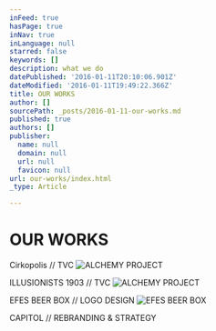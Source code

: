 ```yaml
---
inFeed: true
hasPage: true
inNav: true
inLanguage: null
starred: false
keywords: []
description: what we do
datePublished: '2016-01-11T20:10:06.901Z'
dateModified: '2016-01-11T19:49:22.366Z'
title: OUR WORKS
author: []
sourcePath: _posts/2016-01-11-our-works.md
published: true
authors: []
publisher:
  name: null
  domain: null
  url: null
  favicon: null
url: our-works/index.html
_type: Article

---
```

# OUR WORKS

Cirkopolis // TVC
![ALCHEMY PROJECT](https://s3-us-west-2.amazonaws.com/the-grid-img/p/39a28e7856089cc2116efd024a1da0f8453175a3.png)

ILLUSIONISTS 1903 // TVC
![ALCHEMY PROJECT](https://s3-us-west-2.amazonaws.com/the-grid-img/p/1d0e13e2c676ca5b03bc0a60b0582b9c63cf32ff.png)

EFES BEER BOX // LOGO DESIGN
![EFES BEER BOX](https://the-grid-user-content.s3-us-west-2.amazonaws.com/fa751390-79ab-4f6c-9196-8b2e9812c67b.jpg)

CAPITOL // REBRANDING & STRATEGY